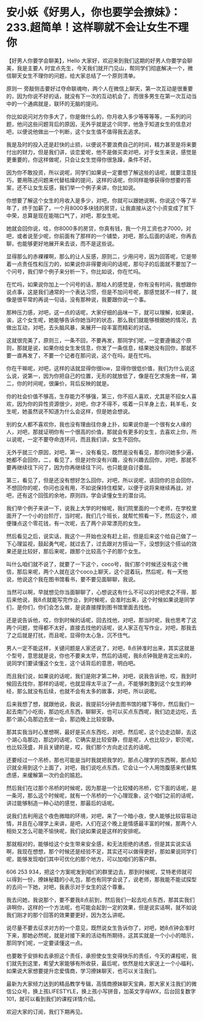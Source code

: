 # 安小妖《好男人，你也要学会撩妹》：233.超简单！这样聊就不会让女生不理你

【好男人你要学会聊美】，Hello 大家好，欢迎来到我们这期的好男人你要学会聊美，我是主要人 时宜点先生，今天我们就开门见山，帮同学们彻底解决一个，微信聊天女生不理你的问题，给大家总结了一个原则清单。

原则一 旁敲侧击要好过夺命联魂吻，两个人在微信上聊天，第一次互动是很重要的，因为你说不好的话，就没有下一次的互动机会了，而很多男生在第一次互动当中的一个通病就是，联环的无脑的提问。

你比如说问对方你多大了，你是做什么的，你月收入多少等等等等，一系列的问题，他问这些问题背后的原因，无外乎就是这个同学，他急于知道女生的信息对吧，以便说他做出一个判断，这个女生值不值得我去追求。

我是及时的投入还是赶快的止损，以便说不要浪费自己的时间，精力甚至是将来要付出的财力，但是我们讲，谈恋爱呢，他不是做买卖对吧，对于女生来说，感觉是更重要的，你这样做呢，只会让女生觉得你很急躁，条件不好。

因为你不敢投资，所以说呢，同学们如果说一定要想了解这些的话呢，就要注意技巧，要用陈述问题来代替枯燥的提问，这样的话呢，你同样能够获得你想要的答案，还不让女生反感，我们举一个例子来讲，你比如说。

你想要了解这个女生的月收入是多少，对吧，你就可以跟她说啊，你说这个等了半年了，终于加薪了，一个月8000多块钱的房贷，让我直接从这个小资变成了贫下中荣，总算是现在能喘口气了，对吧，那女生呢。

她就会回你说，哇，你8000多的房贷，你真有钱，我一个月工资也才7000，对吧，或者说至少呢，你前面有了那样的一个铺垫，对吧，那么后面的话呢，你再去聊，也能够更好地展开来去谈，而不是这些说。

显得那么的赤裸裸啊，那么的让人反感，原则二，少用问号，因为回答呢，它是带着一点责任性和压力的，如果说你非得要询问的话呢，那句子的后面就不要加了一个问号，我们举个例子来分析一下，你比如说，你在忙吗。

在忙吗，如果说你加上一个问号的话，那给人的感觉是，你有没有时间，我想跟你说点事，这是我们通常的一个表达习惯，但是不加问号呢，那感觉就不一样了，就像是很平常的再说一句话，没有那种说，我要跟你说一个事。

那种压力感，对吧，这一点的话呢，大家仔细的品味一下，就可以理解，如果说，诶，这个女生呢，她能够告诉你她当时的状态，那么我们就能够根据她的情况，去做出互动，对吧，去头脑风暴，来展开一段丰富而精彩的对话。

这就很完美了，原则三，一条不回，不要再发，那同学们呢，一定要遵循这个原则，那就是说，如果你给女生发信息，你发了一条信息，结果她没有回你，那就不要一直再发了，不要一个记者在那问说，这个在吗，是在忙吗。

你在干嘛呢，对吧，这样的话就显得你很low，显得你很低价值，我们为什么说这么说，说第一，因为你把自己的位置，无形的就放低了，像是在乞求施舍一样，第二，你的时间呢，很廉价，背后反映的就是。

你的社会价值不够高，生存能力不够强，第三，你不招人喜欢，尤其是不招女人喜欢，因为你的异性资源很少，对吧，你才不得不，咳着一只羊身上去，耗羊毛，女生呢，她虽然说不知道为什么会这样，但是她会想说。

别的女人都不喜欢你，我也没有理由往你身上扑，如果说你是一个很有女人缘的人，对吧，那就证明你有一个很高的价值，那就会有更多的女生，去喜欢上你，所以说呢，一定不要夺命连环问，而且我们讲，女生不回你。

无外乎就三个原因，对吧，第一，没有看见，既然是没有看见，那你问她多少遍，她都不会回你，二，看见了，但是对你没有兴趣，没有兴趣去回你，对吧，那就不要再继续往下问了，因为你再继续往下问，也只能是自讨委屈。

第三，看见了，但是还没有想好怎么回你，对吧，所以说呢，该回你的总会回你，不想回你的呢，你问也没有用，不如说保持住框架，以便于说将来继续再战，对吧，还有这个回弦的余地，原则四，学会读懂女生的潜台词。

我们举个例子来讲一下，说我上大学的时候呢，我们院里面的一个老师，在学校里面开了一个小的台阶厅，当时呢，我们几个班长，就帮忙照看一下，然后这个，顺便赚点这个零花钱，有一次呢，去了两个非常漂亮的女生。

然后看见之后，说实话，我这个一开始也没有赶上前，但是后来这个给自己做了一下心理监视，鼓起勇气呢，就过去了，过去跟对方搭讪一下，没想到这个搭讪的效果还是比较好，那后来呢，跟那个比较高个子的那个女生。

叫什么咱们就不说了，就要了一下这个，coco号，我们那个时候还没有这个微信，那后来呢，两个人就在这个coco上聊天，这个逗着玩，然后呢，有一天他说，他说这个我在图书馆看书，要不要见面聊聊，我说。

当然可以啊，早就想见你当面聊聊了，心想说这有什么不可以的对吧求之不得，那后来他说，我8点就能写完作业，到时候呢，会准时出来，这个时候如果说是同学们，是你们，你们会怎么做，是说直接撑到图书馆里面去找他。

还是说告诉他，哎，你到时候的话呢，回去找他，对吧，那当时呢，我也思考了这两个问题，觉得都不太好，直接去找他的话呢，说人家正在写作业，对吧，那我去了之后就是打扰，而且呢，显得你太心急，沉不住气。

男人一定不能这样，关键问题是人家还说了，对吧，8点钟准时出来，其实这就是个型号，意思就是说，你也不要来太早，然后的话呢，我8点钟我是肯定出来的，说同学们要读懂这个女生，这个话背后的意思，明白吧。

而且我们说，如果说的话呢，我们是刚才第二种，对吧，说我告诉他，哎，我到时候回去找你，那样的话呢，也就显得太平淡了一点，不能够刺激到这个女生的神经，那么就没有后续，也就不会有太多的故事，对吧，所以说呢。

后来我想了想，就跟他说，我说，我提前5分钟去图书馆的楼下等你，然后我们一起去南门小吃街，那边吃点东西，聊聊天，也可以买点东西呢，我们边走边吃，去那个湖心岛那边去坐一会，那边晚上比较安静。

那其实我当时心里想啊，最好是买点东西吃，对吧，然后呢，这个边走边聊，去这个湖心岛那边，那边的话呢，它确实是比较安静，但是呢，人也比较少，职贝呢，也比较茂盛，并且关键的是，哎，我们那个方向走过去的话呢。

还要经过一个吊桥，那也可能是当时我就把我学的，那点心理学的东西啊，那点知识就全用到这个上面了，对吧，我们说吃点东西，它会让一个人用饱腹感来代替焦虑感，来缓解第一次约会的尴尬。

然后我们在过那个吊桥的时候呢，因为那是一个比较矮的吊桥，它下面的话呢，是一条河，那么这个时候呢，就有一个吊桥的一个心理现象，这个咱们之前的话呢，讲过能够制造一种心动的感觉，那最后的话呢。

说我们去利用这个夜色微暗的环境，对吧，来了一个暗小夜，使人能够比较容易动情，并且在心理学上来讲，是吧，人们在这个晚上是情感最丰富的时候，那两个人相处又怎么可能不愉快呢，我们说如果说是这样的安排呢。

那就相对的，能够给这个女生带来安全感，和无法拒绝的诱惑，但是其实说实话啊，我现在想想，那个时候还是经验不足，其实还可以做得更好，那如果说同学们呢，能够发现咱们其中可优化的那个地方，可以加咱们的客户群。

606 253 934，把这个方案呢发到咱们的群里边去，那到时候呢，艾特老师就可以得到一份，撩妹秘籍的小礼包，那也有同学会说了，说老师，那我能不能试探型的去问一下她，对吧，我表示对于女生的这个尊重。

我去问她，我说那个，要不要我8点前到，然后我们一起去吃点东西，那其实我们讲啊你，这样的一个方法呢，也可能会起到一定的效果，但是说实话啊，就不如说我们刚才的那个回答的效果要更好，因为怎么讲呢。

说尽量不要去征求对方的一个意见，既然说女生告诉你了，对吧，她8点钟会准时下来，那她必然呢，就是对接下来的活动有所期待，这其实就是一个小小的暗示，那同学们呢，一定要读懂这一点。

也要敢于安排和去承担这个责任，承担使女生变得快乐的责任，今天的课程呢，我们就先到这里，希望大家能够有所收获，最后呢，依然是给大家送上一个小福利，如果说大家想要提升恋爱情商，学习撩妹聊天，也可以关注我们。

最新为大家倾力达到的精品教学专辑，高情商撩妹聊天宝典，那大家关注我们的微信公众号，换上孩LIFESTYLE，换上孩小写拼音，加英文字母WX，后台回复数字101，就可以看到我们的课程详情介绍。

欢迎大家的订阅，我们下期再见。